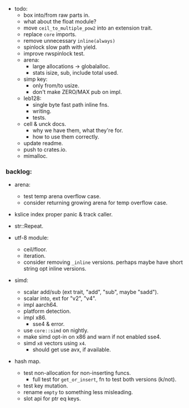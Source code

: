 
- todo:
    - box into/from raw parts in.
    - what about the float module?
    - move `ceil_to_multiple_pow2` into an extension trait.
    - replace `core` imports.
    - remove unnecessary `inline(always)`
    - spinlock slow path with yield.
    - improve rwspinlock test.
    - arena:
        - large allocations -> globalalloc.
        - stats isize, sub, include total used.
    - simp key:
        - only from/to usize.
        - don't make ZERO/MAX pub on impl.
    - leb128:
        - single byte fast path inline fns.
        - writing.
        - tests.
    - cell & unck docs.
        - why we have them, what they're for.
        - how to use them correctly.
    - update readme.
    - push to crates.io.
    - mimalloc.



### backlog:

- arena:
    - test temp arena overflow case.
    - consider returning growing arena for temp overflow case.

- kslice index proper panic & track caller.

- str::Repeat.

- utf-8 module:
    - ceil/floor.
    - iteration.
    - consider removing `_inline` versions.
      perhaps maybe have short string opt inline versions.

- simd:
    - scalar add/sub (ext trait, "add", "sub", maybe "sadd").
    - scalar into, ext for "v2", "v4".
    - impl aarch64.
    - platform detection.
    - impl x86.
        - sse4 & error.
    - use `core::simd` on nightly.
    - make simd opt-in on x86 and warn if not enabled sse4.
    - simd `x8` vectors using `x4`.
        - should get use avx, if available.

- hash map.
    - test non-allocation for non-inserting funcs.
        - full test for `get_or_insert`, fn to test both versions (k/not).
    - test key mutation.
    - rename `empty` to something less misleading.
    - slot api for ptr eq keys.


